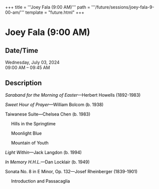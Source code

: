 +++
title = '''Joey Fala (9:00 AM)'''
path = '''/future/sessions/joey-fala-9-00-am/'''
template = "future.html"
+++

<h1>Joey Fala (9:00 AM)</h1>

<h2>Date/Time</h2>
<p>Wednesday, July 03, 2024<br>
09:00 AM – 09:45 AM</p>
<h2>Description</h2>

<div class="ag87-crtemvc-hsbk"><div class="css-vsf5of"><p style="text-align:left;" class="carina-rte-public-DraftStyleDefault-block"><span style="color: black;"><span style="font-style: italic;">Saraband for the Morning of Easter</span>—Herbert Howells (1892-1983)</span></p><p style="text-align:left;" class="carina-rte-public-DraftStyleDefault-block"><span style="color: black;"><span style="font-style: italic;">Sweet Hour of Prayer</span>—William Bolcom (b. 1938)</span></p><p style="text-align:left;" class="carina-rte-public-DraftStyleDefault-block"><span style="color: black;">Taiwanese Suite—Chelsea Chen (b. 1983) </span></p><p style="text-align:left;" class="carina-rte-public-DraftStyleDefault-block"><span style="color: black;">&nbsp; &nbsp; &nbsp;Hills in the Springtime</span></p><p style="text-align:left;" class="carina-rte-public-DraftStyleDefault-block"><span style="color: black;">&nbsp; &nbsp; &nbsp;Moonlight Blue</span></p><p style="text-align:left;" class="carina-rte-public-DraftStyleDefault-block"><span style="color: black;">&nbsp; &nbsp; &nbsp;Mountain of Youth</span></p><p style="text-align:left;" class="carina-rte-public-DraftStyleDefault-block"><span style="color: black;"><span style="font-style: italic;">Light Within</span>—Jack Langdon (b. 1994)</span></p><p style="text-align:left;" class="carina-rte-public-DraftStyleDefault-block"><span style="color: black;"><span style="font-style: italic;">In Memory H.H.L.</span>—Dan Locklair (b. 1949)</span></p><p style="text-align:left;" class="carina-rte-public-DraftStyleDefault-block"><span style="color: black;">Sonata No. 8 in E Minor, Op. 132—Josef Rheinberger (1839-1901)</span></p><p style="text-align:left;" class="carina-rte-public-DraftStyleDefault-block"><span style="color: black;">&nbsp; &nbsp; &nbsp;Introduction and Passacaglia</span></p></div></div>


